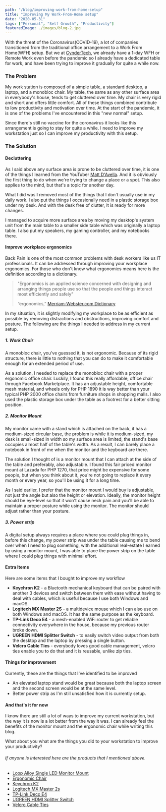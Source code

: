 ```yaml
---
path: "/blog/improving-work-from-home-setup"
title: "Improving My Work-From-Home setup"
date: "2020-05-31"
tags: ["Personal", "Self Growth", "Productivity"]
featuredImage: ./images/blog-2.jpg
---
```


With the threat of the Coronavirus(COVID-19), a lot of companies transitioned from the traditional office arrangement to a Work From Home(WFH) setup. But we at [CynderTech](https://www.cynder.io/), we already have a 1-day WFH or Remote Work even before the pandemic so I already have a dedicated table for work, and have been trying to improve it gradually for quite a while now.

### **The Problem**

My work station is composed of a simple table, a standard desktop, a laptop, and a monobloc chair. My table, the same as any other surface area in everybody's house, tends to get cluttered over time. My chair is very rigid and short and offers little comfort. All of these things combined contribute to low productivity and motivation over time. At the start of the pandemic, it is one of the problems I've encountered in this "new normal" setup.

Since there's still no vaccine for the coronavirus it looks like this arrangement is going to stay for quite a while. I need to improve my workstation just so I can improve my productivity with this setup.

### **The Solution**

#### **Decluttering**

As I said above any surface area is prone to be cluttered over time, it is one of the things I learned from the YouTuber [Matt D'Avella](https://www.youtube.com/user/blackboxfilmcompany). And it is obviously the first thing to do when we're trying to change a place or a spot. This also applies to the mind, but that's a topic for another day.

What I did was I removed most of the things that I don't usually use in my daily work. I also put the things I occasionally need in a plastic storage box under my desk. And with the desk free of clutter, It is ready for more changes.

I managed to acquire more surface area by moving my desktop's system unit from the main table to a smaller side table which was originally a laptop table. I also put my speakers, my gaming controller, and my notebooks there.

#### **Improve workplace ergonomics**

Back Pain is one of the most common problems with desk workers like us IT professionals. It can be addressed through improving your workplace ergonomics. For those who don't know what ergonomics means here is the definition according to a dictionary.

> "Ergonomics is an applied science concerned with designing and arranging things people use so that the people and things interact most efficiently and safely"
>
> “ergonomics,” [Merriam-Webster.com Dictionary](https://www.merriam-webster.com/dictionary/ergonomics)

In my situation, it is slightly modifying my workplace to be as efficient as possible by removing distractions and obstructions, improving comfort and posture. The following are the things I needed to address in my current setup.

##### **1. Work Chair**

A monobloc chair, you've guessed it, is not ergonomic. Because of its rigid structure, there is little to nothing that you can do to make it comfortable enough for an extended period of use.

As a solution, I needed to replace the monobloc chair with a proper ergonomic office chair. Luckily, I found this really affordable, office chair through Facebook Marketplace. It has an adjustable height, comfortable mesh material, and wheels only for PHP 1890 it is way better than your typical PHP 2000 office chairs from furniture shops in shopping malls. I also used the plastic storage box under the table as a footrest for a better sitting position.

##### **2. Monitor Mount**

My monitor came with a stand which is attached on the back, it has a medium-sized circular base, the problem is while it is medium-sized, my desk is small-sized in width so my surface area is limited, the stand's base occupies almost half of the table's width. As a result, I can barely place a notebook in front of me when the monitor and the keyboard are there.

The solution I thought of is a monitor mount that I can attach at the side of the table and preferably, also adjustable. I found this fair priced monitor mount at Lazada for PHP 1270, that price might be expensive for some people, but when you think about it, you're not going to replace it every month or every year, so you'll be using it for a long time. 

As I said earlier, I prefer that the monitor mount I would buy is adjustable, not just the angle but also the height or elevation. Ideally, the monitor height should be eye-level so that it won't cause neck pain and you'll be able to maintain a proper posture while using the monitor. The monitor should adjust rather than your posture.

##### **3. Power strip**

A digital setup always requires a place where you could plug things in, before this change, my power strip was under the table causing me to bend over when I need to plug something, with the additional real-estate I earned by using a monitor mount, I was able to place the power strip on the table where I could plug things with minimal effort.

#### Extra Items

Here are some items that I bought to improve my workflow

- **Keychron K2** - a Bluetooth mechanical keyboard that can be paired with another 3 devices and switch between them with ease without having to deal with cables, which is useful because I use both Windows and macOS.
- **Logitech MX Master 2S** - a multidevice mouse which I can also use on both Windows and macOS. It has the same purpose as the keyboard.
- **TP-Link Deco E4** - a mesh-enabled WiFi router to get reliable connectivity everywhere in the house, because my previous router broke down.
- **UGREEN HDMI Splitter Switch** - to easily switch video output from both the desktop and the laptop by pressing a single button.
- **Velcro Cable Ties** - everybody loves good cable management, velcro ties enable you to do that and it is reusable, unlike zip ties.

#### Things for improvement

Currently, these are the things that I've identified to be improved

- An elevated laptop stand would be great because both the laptop screen and the second screen would be at the same level.
- Better power strip as I'm still unsatisfied how it is currently setup.

#### And that's it for now

I know there are still a lot of ways to improve my current workstation, but the way it is now is a lot better from the way it was. I can already feel the benefits of the monitor mount and the ergonomic chair while writing this blog.

What about you what are the things you did to your workstation to improve your productivity?

###### If anyone is interested here are the products that I mentioned above.

- [Loop Alloy Single LED Monitor Mount](https://www.lazada.com.ph/products/loop-alloy-single-led-monitor-mount-bracket-grommet-gas-lift-14-32-7kg-capacity-i120630941-s125367122.html?mp=1)
- [Ergonomic Chair](https://www.facebook.com/marketplace/item/298677917814815)
- [Keychron K2](https://www.henyoshop.com/store/k2-gateron-brown-rgb-aluminumframe?c=5ecd111306865)
- [Logitech MX Master 2s](https://shopee.ph/product/25952313/1086706120)
- [TP-Link Deco E4](https://www.lazada.com.ph/products/tp-link-deco-e4-ac1200-whole-home-mesh-wi-fi-system-3-pack-seamless-roaming-mesh-wifi-80211-kvr-supported-mesh-router-tp-link-tplink-i364130340-s824146562.html?mp=1)
- [UGREEN HDMI Splitter Switch](https://www.lazada.com.ph/products/ugreen-hdmi-splitter-switch-bi-direction-4k-hdmi-switcher-1x22x1-adapter-2-in-1-out-converter-for-ps43-tv-box-intl-i290516992-s471398312.html)
- [Velcro Cable Ties](https://www.lazada.com.ph/products/ugreen-5pcs10pcs20pcs-cable-tie-wire-winder-nylon-tape-14cm-for-mouse-cord-earphone-hdmi-aux-usb-cable-management-wire-organizer-i267276100-s378194917.html)
